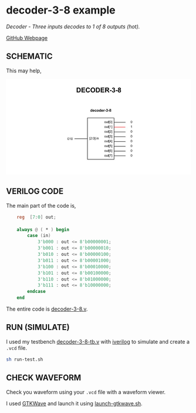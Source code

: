 # decoder-3-8 example

_Decoder - Three inputs decodes to 1 of 8 outputs (hot)._

[GitHub Webpage](https://jeffdecola.github.io/my-systemverilog-examples/)

## SCHEMATIC

This may help,

![IMAGE - decoder-3-8.jpg - IMAGE](../../../docs/pics/decoder-3-8.jpg)

## VERILOG CODE

The main part of the code is,

```verilog
    reg  [7:0] out;

    always @ ( * ) begin
        case (in)
            3'b000 : out <= 8'b00000001;
            3'b001 : out <= 8'b00000010;
            3'b010 : out <= 8'b00000100;
            3'b011 : out <= 8'b00001000;
            3'b100 : out <= 8'b00010000;
            3'b101 : out <= 8'b00100000;
            3'b110 : out <= 8'b01000000;
            3'b111 : out <= 8'b10000000;
        endcase
    end
```

The entire code is
[decoder-3-8.v](decoder-3-8.v).

## RUN (SIMULATE)

I used my testbench
[decoder-3-8-tb.v](decoder-3-8-tb.v) with
[iverilog](https://github.com/JeffDeCola/my-cheat-sheets/tree/master/hardware/tools/simulation/iverilog-cheat-sheet)
to simulate and create a `.vcd` file.

```bash
sh run-test.sh
```

## CHECK WAVEFORM

Check you waveform using your `.vcd` file with a waveform viewer.

I used [GTKWave](https://github.com/JeffDeCola/my-cheat-sheets/tree/master/hardware/tools/simulation/gtkwave-cheat-sheet)
and launch it using
[launch-gtkwave.sh](launch-gtkwave.sh).
